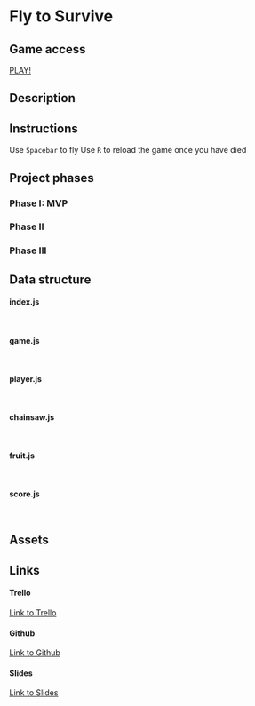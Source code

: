 # Fly to Survive

## Game access
[PLAY!](https://fly-to-survive.github.io/fly-to-survive/)

## Description

## Instructions
Use ```Spacebar``` to fly
Use ```R``` to reload the game once you have died

## Project phases

### Phase I: MVP

### Phase II

### Phase III

## Data structure

#### index.js
``` ```

#### game.js
``` ```
#### player.js
``` ```
#### chainsaw.js
``` ```
#### fruit.js
``` ```
#### score.js
``` ```
## Assets 

## Links

#### Trello
 [Link to Trello]()

#### Github
[Link to Github]()

#### Slides
[Link to Slides]()
